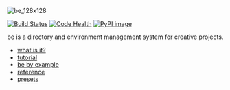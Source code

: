 ![be_128x128](https://cloud.githubusercontent.com/assets/2152766/8178025/88473a6c-1402-11e5-80a6-ddc8481815ba.png)

[![Build Status](https://travis-ci.org/mottosso/be.svg?branch=master)](https://travis-ci.org/mottosso/be)
[![Code Health](https://landscape.io/github/mottosso/be/master/landscape.svg?style=flat)](https://landscape.io/github/mottosso/be/master)
[![PyPI image](https://badge.fury.io/py/be.svg)](http://badge.fury.io/py/be)

be is a directory and environment management system for creative projects.

- [what is it?](../../wiki)
- [tutorial](../../wiki/tutorial)
- [be by example](https://gist.github.com/mottosso/840b3edf532df286f2dd)
- [reference](../../wiki/reference)
- [presets](../../wiki/presets)
